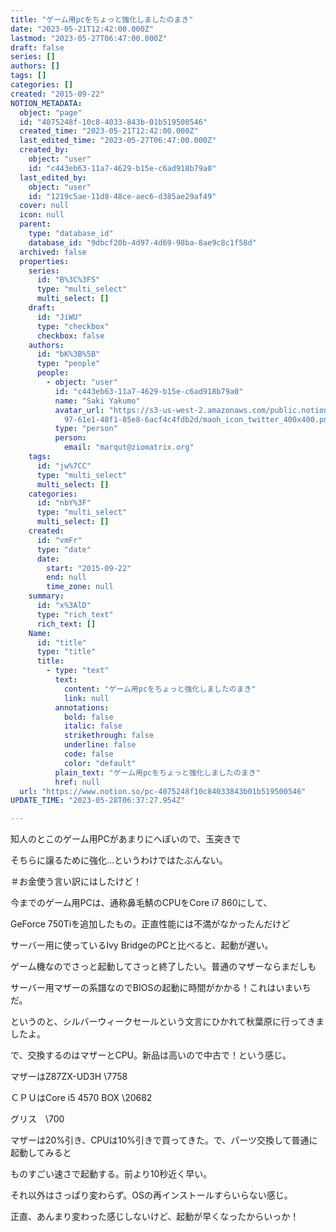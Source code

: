 ```yaml
---
title: "ゲーム用pcをちょっと強化しましたのまき"
date: "2023-05-21T12:42:00.000Z"
lastmod: "2023-05-27T06:47:00.000Z"
draft: false
series: []
authors: []
tags: []
categories: []
created: "2015-09-22"
NOTION_METADATA:
  object: "page"
  id: "4075248f-10c8-4033-843b-01b519500546"
  created_time: "2023-05-21T12:42:00.000Z"
  last_edited_time: "2023-05-27T06:47:00.000Z"
  created_by:
    object: "user"
    id: "c443eb63-11a7-4629-b15e-c6ad918b79a0"
  last_edited_by:
    object: "user"
    id: "1219c5ae-11d8-48ce-aec6-d385ae29af49"
  cover: null
  icon: null
  parent:
    type: "database_id"
    database_id: "9dbcf20b-4d97-4d69-98ba-8ae9c8c1f58d"
  archived: false
  properties:
    series:
      id: "B%3C%3FS"
      type: "multi_select"
      multi_select: []
    draft:
      id: "JiWU"
      type: "checkbox"
      checkbox: false
    authors:
      id: "bK%3B%5B"
      type: "people"
      people:
        - object: "user"
          id: "c443eb63-11a7-4629-b15e-c6ad918b79a0"
          name: "Saki Yakumo"
          avatar_url: "https://s3-us-west-2.amazonaws.com/public.notion-static.com/3ad1c4\
            97-61e1-48f1-85e8-6acf4c4fdb2d/maoh_icon_twitter_400x400.png"
          type: "person"
          person:
            email: "marqut@ziomatrix.org"
    tags:
      id: "jw%7CC"
      type: "multi_select"
      multi_select: []
    categories:
      id: "nbY%3F"
      type: "multi_select"
      multi_select: []
    created:
      id: "vmFr"
      type: "date"
      date:
        start: "2015-09-22"
        end: null
        time_zone: null
    summary:
      id: "x%3AlD"
      type: "rich_text"
      rich_text: []
    Name:
      id: "title"
      type: "title"
      title:
        - type: "text"
          text:
            content: "ゲーム用pcをちょっと強化しましたのまき"
            link: null
          annotations:
            bold: false
            italic: false
            strikethrough: false
            underline: false
            code: false
            color: "default"
          plain_text: "ゲーム用pcをちょっと強化しましたのまき"
          href: null
  url: "https://www.notion.so/pc-4075248f10c84033843b01b519500546"
UPDATE_TIME: "2023-05-28T06:37:27.954Z"

---
```

<link rel="stylesheet" href="https://cdn.jsdelivr.net/npm/katex@0.16.2/dist/katex.min.css" integrity="sha384-bYdxxUwYipFNohQlHt0bjN/LCpueqWz13HufFEV1SUatKs1cm4L6fFgCi1jT643X" crossorigin="anonymous">


知人のとこのゲーム用PCがあまりにへぼいので、玉突きで


そちらに譲るために強化…というわけではたぶんない。


＃お金使う言い訳にはしたけど！


今までのゲーム用PCは、通称鼻毛鯖のCPUをCore i7 860にして、


GeForce 750Tiを追加したもの。正直性能には不満がなかったんだけど


サーバー用に使っているIvy BridgeのPCと比べると、起動が遅い。


ゲーム機なのでさっと起動してさっと終了したい。普通のマザーならまだしも


サーバー用マザーの系譜なのでBIOSの起動に時間がかかる！これはいまいちだ。


というのと、シルバーウィークセールという文言にひかれて秋葉原に行ってきましたよ。


で、交換するのはマザーとCPU。新品は高いので中古で！という感じ。


マザーはZ87ZX-UD3H \7758


ＣＰＵはCore i5 4570 BOX \20682


グリス　\700


マザーは20%引き、CPUは10%引きで買ってきた。で、パーツ交換して普通に起動してみると


ものすごい速さで起動する。前より10秒近く早い。


それ以外はさっぱり変わらず。OSの再インストールすらいらない感じ。


正直、あんまり変わった感じしないけど、起動が早くなったからいっか！

